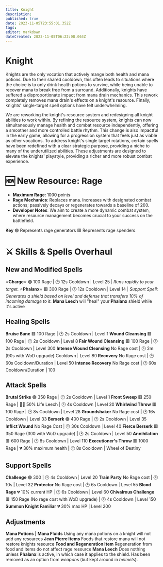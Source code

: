 ```yaml
---
title: Knight
description: 
published: true
date: 2023-11-05T23:55:01.352Z
tags: 
editor: markdown
dateCreated: 2023-11-05T06:22:08.064Z
---
```


# Knight

Knights are the only vocation that actively mange both health and mana potions. Due to their shared cooldown, this often leads to situations where the choice is to only drink health potions to survive, while being unable to recover mana to break free from a surround. Additionally, knights have suffered a disproportionate impact from mana drain mechanics. This rework completely removes mana drain's effects on a knight's resource. Finally, knights' single-target spell options have felt underwhelming. 

We are reworking the knight's resource system and redesigning all knight abilities to work within. By refining the resource system, knights can now simultaneously manage health and combat resource independently, offering a smoother and more controlled battle rhythm. This change is also impactful in the early game, allowing for a progression system that feels just as viable as other vocations. To address knight's single target rotations, certain spells have been redefined with a clear strategic purpose, providing a niche to many of the underutilized abilities. These adjustments are designed to elevate the knights' playstyle, providing a richer and more robust combat experience.

# :new: New Resource: Rage
- **Maximum Rage**: 1000 points
- **Rage Mechanics**: Replaces mana. Increases with designated combat actions; passively decays or regenerates towards a baseline of 200.
- **Developer Notes**: We aim to create a more dynamic combat system, where resource management becomes crucial to your success on the battlefield.

**Key**
🟢  Represents rage generators
🟥  Represents rage spenders

# :crossed_swords: Skills & Spells Overhaul
## New and Modified Spells
:star:**Charge**:star: 🟢 100 Rage | :clock2: 12s Cooldown | Level 25 | *Runs rapidly to your target.*
:star:**Phalanx**:star: 🟥 300 Rage | :clock2: 12s Cooldown | Level 14 | *Support Spell: Generates a shield based on level and defense that transfers 10% of incoming damage to it.*
**Mana Leech** will "heal" your **Phalanx** shield while it's active

## Healing Spells 
**Bruise Bane** 🟥 100 Rage | :clock2: 2s Cooldown | Level 1
**Wound Cleansing** 🟥 100 Rage | :clock2: 2s Cooldown | Level 8
**Fair Wound Cleansing** 🟥 100 Rage | :clock2: 2s Cooldown | Level 300
**Intense Wound Cleansing** No Rage cost | :clock2: 3m (90s with WoD upgrade) Cooldown | Level 80
**Recovery** No Rage cost | :clock2: 60s Cooldown/Duration | Level 50
**Intense Recovery** No Rage cost | :clock2: 60s Cooldown/Duration | 100

## Attack Spells
**Brutal Strike** 🟢 350 Rage | :clock2: 2s Cooldown | Level 1
**Front Sweep** 🟥 250 Rage | 🧛‍♂️ 50% Life Leech | :clock2: 4s Cooldown | Level 20
**Whirlwind Throw** 🟥 100 Rage | :clock2: 8s Cooldown | Level 28
**Groundshaker** No Rage cost | :clock2: 16s Cooldown | Level 33
**Berserk** 🟢 400 Rage | :clock2: 2s Cooldown | Level 35
**Inflict Wound** No Rage Cost | :clock2: 30s Cooldown | Level 40
**Fierce Berserk** 🟥 350 Rage (300 with WoD upgrade) | :clock2: 2s Cooldown | Level 50
**Annihilation** 🟥 600 Rage | :clock2: 8s Cooldown | Level 110
**Executioner's Throw** 🟥 1000 Rage | :broken_heart: 30% maximum health | :clock2: 8s Cooldown | Wheel of Destiny



## Support Spells
**Challenge** 🟢 300 | :clock2: 4s Cooldown | Level 20
**Train Party** No Rage cost | :clock2: 10s | Level 32
**Protector** No Rage cost | :clock2: 6s Cooldown | Level 55
**Blood Rage** :broken_heart: 10% current HP | :clock2: 6s Cooldown | Level 60
**Chivalrous Challenge** 🟥 150 Rage (No rage cost with WoD upgrade) | :clock2: 4s Cooldown | Level 150
**Summon Knight Familiar** :broken_heart: 30% max HP | Level 200

## Adjustments
**Mana Potions** | **Mana Fluids** Using any mana potions on a knight will not add any resources
**Jean Pierre Items** Foods that restore mana will not restore knights resource
**Food and Regeneration Item** Regeneration from food and items do not affect rage resource
**Mana Leech** Does nothing unless **Phalanx** is active, in which case it applies to the shield. Has been removed as an option from *weapons* (but kept around in *helmets*).